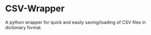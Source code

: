 # CSV-Wrapper
A python wrapper for quick and easily saving/loading of CSV files in dictionary format.
